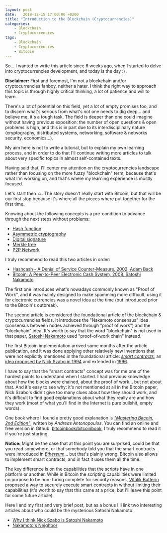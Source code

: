 ```yaml
---
layout: post
date:   2018-12-15 17:00:00 +0200
title: "Introduction to the Blockchain (Cryptocurrencies)"
categories:
    - Blockchain
    - Cryptocurrencies
tags:
    - Blockchain
    - Cryptocurrencies
    - Bitcoin
---
```


So... I wanted to write this article since 6 weeks ago, when I started to delve
into cryptocurrencies development, and today is the day :) .

**Disclaimer:** First and foremost, I'm not a blockchain and/or cryptocurrencies
fanboy, neither a hater. I think the right way to approach this topic is through
highly critical thinking, a lot of patience and will to learn.

There's a lot of potential on this field, yet a lot of empty promises too, and
to discern what's serious from what's not one needs to dig deep... and believe
me, it's a tough task. The field is deeper than one could imagine without having
previous exposition: the number of open questions & open problems is high, and
this is in part due to its interdisciplinary nature (cryptography, distributed
systems, networking, software & networks security, economics...).

My aim here is not to write a tutorial, but to explain my own learning process,
and in order to do that I'll continue writing more articles to talk about very
specific topics in almost self-contained texts.

Having said that, I'll center my attention on the cryptocurrencies landscape
rather than focusing on the more fuzzy "blockchain" term, because that's what
I'm working on, and that's where my learning experience is mostly focused.

Let's start then ☺. The story doesn't really start with Bitcoin, but that will
be our first stop because it's where all the pieces where put together for the
first time.

Knowing about the following concepts is a pre-condition to advance through the
next steps without problems:
*   [Hash function](https://en.wikipedia.org/wiki/Hash_function)
*   [Asymmetric cryptography](https://en.wikipedia.org/wiki/Public-key_cryptography)
*   [Digital signature](https://en.wikipedia.org/wiki/Digital_signature)
*   [Merkle tree](https://en.wikipedia.org/wiki/Merkle_tree)
*   [P2P Network](https://en.wikipedia.org/wiki/Peer-to-peer)

I truly recommend to read this two articles in order:

*   [Hashcash - A Denial of Service Counter-Measure, 2002, Adam Back](http://www.hashcash.org/papers/hashcash.pdf)
*   [Bitcoin: A Peer-to-Peer Electronic Cash System, 2008, Satoshi Nakamoto](https://bitcoin.org/bitcoin.pdf)

The first one introduces what's nowadays commonly known as "Proof of Work", and
it was mainly designed to make spamming more difficult, using it for electronic
currencies was a novel idea at the time (but introduced prior to the Bitcoin's
outbreak).

The second article is considered the foundational article of the blockchain &
cryptocurrencies fields. It introduces the "Nakamoto consensus" idea (consensus
between nodes achieved through "proof of work") and the "blockchain" idea. It's
worth to say that the word "blockchain" is not used in that paper,
[Satoshi Nakamoto](https://en.wikipedia.org/wiki/Satoshi_Nakamoto) used
"proof-of-work chain" instead.

The first Bitcoin implementation arrived some months after the article
publication, and it was done applying other relatively new inventions that were
not explicitly mentioned in the foundational article:
*[smart contracts](https://en.wikipedia.org/wiki/Smart_contract)*, an
[idea proposed by Nick Szabo in 1994](http://www.fon.hum.uva.nl/rob/Courses/InformationInSpeech/CDROM/Literature/LOTwinterschool2006/szabo.best.vwh.net/smart.contracts.html)
and extended in
[1996](http://www.fon.hum.uva.nl/rob/Courses/InformationInSpeech/CDROM/Literature/LOTwinterschool2006/szabo.best.vwh.net/smart_contracts_2.html).

I have to say that the "smart contracts" concept was for me one of the hardest
points to understand when I started. I had previous knowledge about how the
blocks were chained, about the proof of work... but not about that. And it's
easy to see why: it's not mentioned at all in the Bitcoin paper, Nick Szabo's
didn't give too many clues about how they should work, and it's difficult to
find good explanations about what they really are and how they work (most of
what you'll find in the Internet is pure bullshit, empty words).

One book where I found a pretty good explanation is
[*"Mastering Bitcoin, 2nd Edition"*](http://shop.oreilly.com/product/0636920049524.do),
written by *Andreas Antonopoulos*. You can find an online and free version in
Github: [bitcoinbook/bitcoinbook](https://github.com/bitcoinbook/bitcoinbook),
I truly recommend to read it if you're just starting.

**Notice:** Might be the case that at this point you are surprised, could be
that you read somewhere, or that somebody told you that the smart contracts were
introduced in *[Ethereum](https://en.wikipedia.org/wiki/Ethereum)*... but that's
plainly wrong. Bitcoin also allows to implement smart contracts, and in fact it
uses them all the time.

The key difference is on the capabilities that the scripts have in one platform
or another. While in Bitcoin the scripting capabilities were limited on purpose
to be non-Turing complete for security reasons,
[Vitalik Butterin](https://en.wikipedia.org/wiki/Vitalik_Buterin) proposed a way
to securely execute smart contracts in without limiting their capabilities (it's
worth to say that this came at a price, but I'll leave this point for some
future article).

Here I end my first and very brief post, but as a bonus I'll link two
interesting articles about who could be the mysterious Satoshi Nakamoto:
*   [Why I think Nick Szabo is Satoshi Nakamoto](https://medium.com/@altcoinbuzz/why-i-think-nick-szabo-is-satoshi-nakamoto-even-though-he-denies-it-8c999841fbbb)
*   [Nakamoto's Neighbor](https://www.forbes.com/sites/andygreenberg/2014/03/25/satoshi-nakamotos-neighbor-the-bitcoin-ghostwriter-who-wasnt/#f3c0e4c4a37d)
